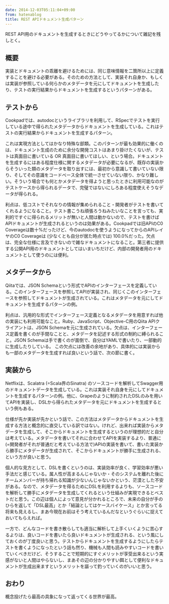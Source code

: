 ```yaml
---
date: 2014-12-03T05:11:04+09:00
from: hatenablog
title: REST APIドキュメント生成パターン
---
```


<p>REST API用のドキュメントを生成するときにどうやってるかについて雑記を残しとく。</p>

<h2>概要</h2>

<p>実装とドキュメントの乖離を避けるためには、同じ意味情報を二箇所以上に定義することを避ける必要がある。そのための方法として、実装それ自身か、もしくは実装が参照している何らかのメタデータを元にしてドキュメントを生成したり、テストの実行結果からドキュメントを生成するというパターンがある。</p>

<h2>テストから</h2>

<p>Cookpadでは、autodocというライブラリを利用して、RSpecでテストを実行している途中で得られたメタデータからドキュメントを生成している。これはテストの実行結果からドキュメントを生成するパターン。</p>

<p>これは実現方法としてはかなり特殊な部類。このパターンが最も効果的に働くのは、ドキュメント生成のために余分な開発コストはあまり掛けたくないが、テストは真面目に書いている OR 真面目に書いてほしい、という場合。ドキュメントを生成するにはある程度仕様に関するメタデータが必要になるが、既存の実装からそういった類のメタデータを取り出すには、最初から意識して書いていない限り、そしてその意識をコードベース全体で統一させていない限り、かなり難しい。そういう場合でも何とかメタデータを得ようと思ったときに利用可能なのがテストケースから得られるデータで、完璧ではないにしろある程度使えそうなデータが得られる。</p>

<p>利点は、低コストでそれなりの情報が集められること・開発者がテストを書いてくれるようになること。テスト書こうね頑張ろうねみたいなことを言っても、実利的ですぐに得られるメリットが無いと人間は動かないので、テストを書けばAPIドキュメントが生成されるというのは効果がある。Cookpadでは旧APIのC0 Coverageは数十%だったけど、今のautodocを使うようになってからのAPIレイヤのC0 Coverageは (少なくとも自分が居た時点では) 100.0%だった。欠点は、完全な仕様に言及できないので雑なドキュメントになること。第三者に提供する公開API用のドキュメントとしてはいまいちだけど、内部の開発者用のドキュメントとして使うのには便利。</p>

<h2>メタデータから</h2>

<p>Qiitaでは、JSON Schemaという形式でAPIのインターフェースを定義している。このインターフェースを参照してAPIが実装され、同じくこのインターフェースを参照してドキュメントが生成されている。これはメタデータを元にしてドキュメントを生成するパターンの例。</p>

<p>利点は、汎用的な形式でインターフェース定義となるメタデータを用意すれば他の実装にも利用可能なこと。Ruby、JavaScript、Objective-C用のQiita APIクライアントは、JSON Schemaを元に生成されている。欠点は、インターフェース定義を書くのが手間なことと、メタデータを記述する形式の制約に縛られること。JSON Schemaは手で書くのが面倒で、自分はYAMLで書いたり、一部動的に生成したりしている。 この欠点には改善の余地があり、具体的には実装からも一部のメタデータを生成すれば良いという話で、次の節に書く。</p>

<h2>実装から</h2>

<p>Netflixは、Scalatra (=Scala界のSinatra) のソースコードを解析してSwagger用のドキュメントデータを生成している。これは実装それ自身を元にしてドキュメントを生成するパターンの例。他に、Grapeのように制約されたDSLのみを用いてAPIを実装し、DSLから得られたメタデータを元にドキュメントを生成するという例もある。</p>

<p>仕様が先か実装が先かという話で、この方法はメタデータからドキュメントを生成する方法と概念的に直交している訳ではない。けれど、出来れば実装からメタデータを生成して、そこからドキュメントを生成するというのが理想的だと自分は考えている。メタデータを書いてそれに合わせてAPIを実装するより、普通に(=開発者がそれが普通だと考えている方法で)APIの実装を書いて、書いた実装から勝手にメタデータが生成されて、そこからドキュメントが勝手に生成される、という方が良いと思う。</p>

<p>個人的な見方として、DSLを書くというのは、実装効率が良く、学習効率が悪い手法だと感じている。属人性が高まるんじゃないか・そのシステムを離れた後にチームメンバーが持ち帰れる知識が少ないんじゃないかという、茫漠とした不安がある。なので、メタデータを得るためにDSLを利用するよりも、ソースコードを解析して勝手にメタデータを生成してくれるという仕組みが実現できるとベストだと思う。この辺は個人によって意見が分かれるところで、未来の自分が手のひらを返して「DSL最高」とか「結論としてはケースバイケース」とか言ってる将来も見えるし、まあ今現在お前はそう考えているんだなというぐらいに捉えておいてもらえれば。</p>

<p>一方で、どんなコードを書き散らしても適当に解析して上手くいくように苦心するよりは、良いコードを書いたら良いドキュメントが生成される、という風にしておくのが丁度良いと思う。テストからドキュメントを生成するようにしたらテストを書くようになったという話も然り、機械も人間も読みやすいコードを書いていくべきだけど、そうすることで短期的にすぐメリットが享受出来るという実感がないと人間はやらないし、まあその辺の分かりやすい餌として便利なドキュメントが生成出来ますというメリットを謳って釣っていくのがいいと思う。</p>

<h2>おわり</h2>

<p>概念投げたら最高の具象になって返ってくる世界が最高。</p>

